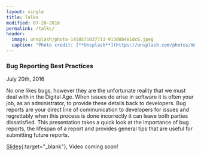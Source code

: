 ```yaml
---
layout: single
title: Talks
modified: 07-20-2016
permalink: /talks/
header:
  image: unsplash/photo-1458571037713-913d8b481dc6.jpeg
  caption: "Photo credit: [**Unsplash**](https://unsplash.com/photos/mWRR1xj95hg)"
---
```


### Bug Reporting Best Practices
July 20th, 2016

No one likes bugs, however they are the unfortunate reality that we must deal with in the Digital Age. When issues do arise in software it is often your job, as an administrator, to provide these details back to developers. Bug reports are your direct line of communication to developers for issues and regrettably when this process is done incorrectly it can leave both parties dissatisfied. This presentation takes a quick look at the importance of bug reports, the lifespan of a report and provides general tips that are useful for submitting future reports.

[Slides](/talks/BugReportingBestPractices.key.pdf){:target="_blank"}, Video coming soon!